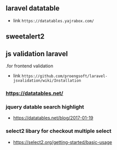 ## laravel datatable
 - link `https://datatables.yajrabox.com/`
##  sweetalert2 
## js validation laravel 
  .for frontend validation
 - link  `https://github.com/proengsoft/laravel-jsvalidation/wiki/Installation`
### https://datatables.net/

### jquery  datable search highlight
- https://datatables.net/blog/2017-01-19

### select2 libary for checkout multiple select
- https://select2.org/getting-started/basic-usage